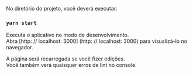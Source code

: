 
No diretório do projeto, você deverá executar:

### `yarn start`

Executa o aplicativo no modo de desenvolvimento. <br />
Abra [http: // localhost: 3000] (http: // localhost: 3000) para visualizá-lo no navegador.

A página será recarregada se você fizer edições. <br />
Você também verá quaisquer erros de lint no console.
